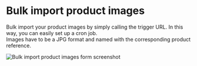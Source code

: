 # Bulk import product images

Bulk import your product images by simply calling the trigger URL. In this way, you can easily set up a cron job.<br>
Images have to be a JPG format and named with the corresponding product reference.

![Bulk import product images form screenshot](https://github.com/n1c0de/bulkimportproductimages/raw/master/screenshot.png)
